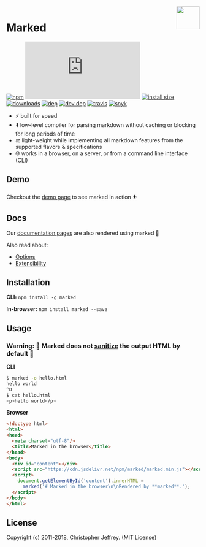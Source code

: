 <a href="https://marked.js.org">
  <img width="60px" height="60px" src="https://marked.js.org/img/logo-black.svg" align="right" />
</a>

# Marked

[![npm](https://badgen.net/npm/v/marked)](https://www.npmjs.com/package/marked)
[![gzip size](https://badgen.net/badgesize/gzip/https://cdn.jsdelivr.net/npm/marked/marked.min.js)](https://cdn.jsdelivr.net/npm/marked/marked.min.js)
[![install size](https://badgen.net/packagephobia/install/marked)](https://packagephobia.now.sh/result?p=marked)
[![downloads](https://badgen.net/npm/dt/marked)](https://www.npmjs.com/package/marked)
[![dep](https://badgen.net/david/dep/markedjs/marked?label=deps)](https://david-dm.org/markedjs/marked)
[![dev dep](https://badgen.net/david/dev/markedjs/marked?label=devDeps)](https://david-dm.org/markedjs/marked?type=dev)
[![travis](https://badgen.net/travis/markedjs/marked)](https://travis-ci.org/markedjs/marked)
[![snyk](https://snyk.io/test/npm/marked/badge.svg)](https://snyk.io/test/npm/marked)

- ⚡ built for speed
- ⬇️ low-level compiler for parsing markdown without caching or blocking for long periods of time
- ⚖️ light-weight while implementing all markdown features from the supported flavors & specifications
- 🌐 works in a browser, on a server, or from a command line interface (CLI)

## Demo

Checkout the [demo page](https://marked.js.org/demo/) to see marked in action ⛹️

## Docs

Our [documentation pages](https://marked.js.org) are also rendered using marked 💯

Also read about:

* [Options](https://marked.js.org/#/USING_ADVANCED.md)
* [Extensibility](https://marked.js.org/#/USING_PRO.md)

## Installation

**CLI:** `npm install -g marked`

**In-browser:** `npm install marked --save`

## Usage

### Warning: 🚨 Marked does not [sanitize](https://marked.js.org/#/USING_ADVANCED.md#options) the output HTML by default 🚨

**CLI**

``` bash
$ marked -o hello.html
hello world
^D
$ cat hello.html
<p>hello world</p>
```

**Browser**

```html
<!doctype html>
<html>
<head>
  <meta charset="utf-8"/>
  <title>Marked in the browser</title>
</head>
<body>
  <div id="content"></div>
  <script src="https://cdn.jsdelivr.net/npm/marked/marked.min.js"></script>
  <script>
    document.getElementById('content').innerHTML =
      marked('# Marked in the browser\n\nRendered by **marked**.');
  </script>
</body>
</html>
```

## License

Copyright (c) 2011-2018, Christopher Jeffrey. (MIT License)
